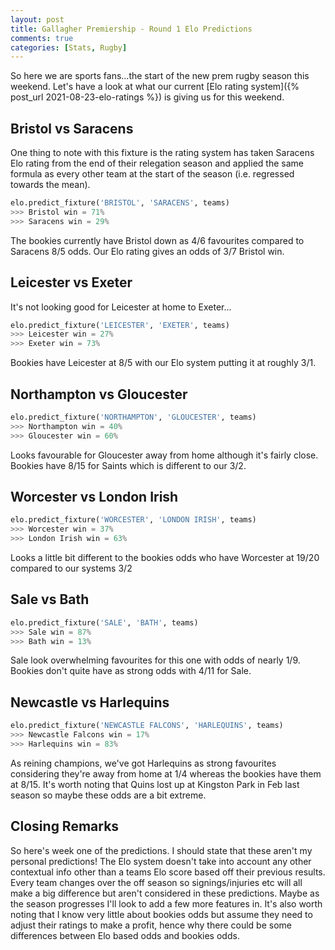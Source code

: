 ```yaml
---
layout: post
title: Gallagher Premiership - Round 1 Elo Predictions
comments: true
categories: [Stats, Rugby]
---
```


So here we are sports fans...the start of the new prem rugby season this weekend. Let's have a look at what our current [Elo rating system]({% post_url 2021-08-23-elo-ratings %}) is giving us for this weekend.

## Bristol vs Saracens  
One thing to note with this fixture is the rating system has taken Saracens Elo rating from the end of their relegation season and applied the same formula as every other team at the start of the season (i.e. regressed towards the mean).
```python
elo.predict_fixture('BRISTOL', 'SARACENS', teams)
>>> Bristol win = 71%
>>> Saracens win = 29%
```  
The bookies currently have Bristol down as 4/6 favourites compared to Saracens 8/5 odds. Our Elo rating gives an odds of 3/7 Bristol win.

## Leicester vs Exeter  
It's not looking good for Leicester at home to Exeter...
```python
elo.predict_fixture('LEICESTER', 'EXETER', teams)
>>> Leicester win = 27%
>>> Exeter win = 73%
```  
Bookies have Leicester at 8/5 with our Elo system putting it at roughly 3/1.

## Northampton vs Gloucester  
```python 
elo.predict_fixture('NORTHAMPTON', 'GLOUCESTER', teams)
>>> Northampton win = 40%
>>> Gloucester win = 60%
```  

Looks favourable for Gloucester away from home although it's fairly close. Bookies have 8/15 for Saints which is different to our 3/2.  

## Worcester vs London Irish  
```python 
elo.predict_fixture('WORCESTER', 'LONDON IRISH', teams)
>>> Worcester win = 37%
>>> London Irish win = 63%
```  

Looks a little bit different to the bookies odds who have Worcester at 19/20 compared to our systems 3/2  

## Sale vs Bath  
```python
elo.predict_fixture('SALE', 'BATH', teams)
>>> Sale win = 87%
>>> Bath win = 13%
```  
Sale look overwhelming favourites for this one with odds of nearly 1/9. Bookies don't quite have as strong odds with 4/11 for Sale.  

## Newcastle vs Harlequins  
```python
elo.predict_fixture('NEWCASTLE FALCONS', 'HARLEQUINS', teams)
>>> Newcastle Falcons win = 17%
>>> Harlequins win = 83%
```  

As reining champions, we've got Harlequins as strong favourites considering they're away from home at 1/4 whereas the bookies have them at 8/15. It's worth noting that Quins lost up at Kingston Park in Feb last season so maybe these odds are a bit extreme.  

## Closing Remarks  
So here's week one of the predictions. I should state that these aren't my personal predictions! The Elo system doesn't take into account any other contextual info other than a teams Elo score based off their previous results. Every team changes over the off season so signings/injuries etc will all make a big difference but aren't considered in these predictions. Maybe as the season progresses I'll look to add a few more features in. It's also worth noting that I know very little about bookies odds but assume they need to adjust their ratings to make a profit, hence why there could be some differences between Elo based odds and bookies odds.
